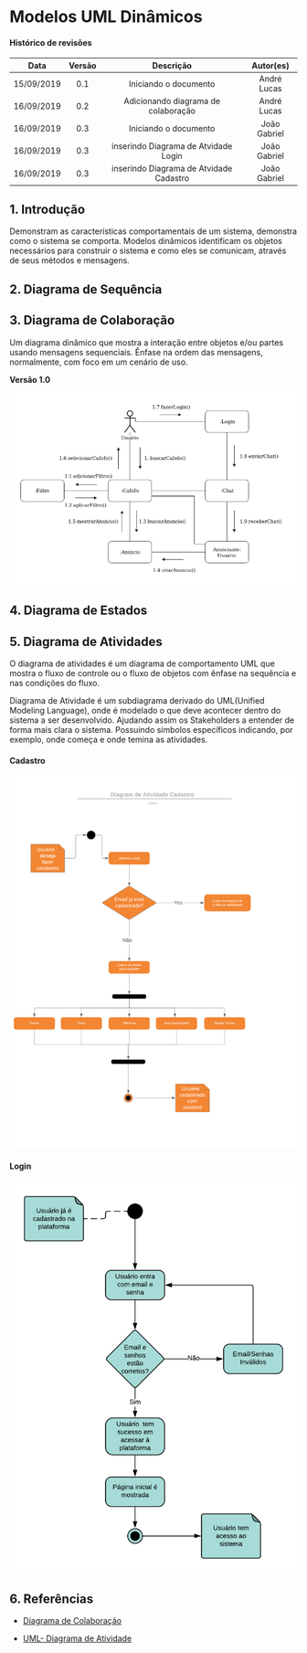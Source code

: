 # Modelos UML Dinâmicos

#### Histórico de revisões
|    Data    | Versão |       Descrição       |    Autor(es)     |
| :--------: | :----: | :-------------------: | :--------------: |
| 15/09/2019 |  0.1   | Iniciando o documento | André Lucas |
| 16/09/2019 |  0.2   | Adicionando diagrama de colaboração | André Lucas |
| 16/09/2019 |  0.3   | Iniciando o documento | João Gabriel |
| 16/09/2019 |  0.3   | inserindo Diagrama de Atvidade Login | João Gabriel |
| 16/09/2019 |  0.3   | inserindo Diagrama de Atvidade Cadastro | João Gabriel |

## 1. Introdução

Demonstram as características comportamentais de um sistema, demonstra como o sistema se comporta. Modelos dinâmicos identificam os objetos necessários para construir o sistema e como eles se comunicam, através de seus métodos e mensagens.

## 2. Diagrama de Sequência

## 3. Diagrama de Colaboração

Um diagrama dinâmico que mostra a interação entre objetos e/ou partes usando mensagens sequenciais. Ênfase na ordem das mensagens, normalmente, com foco em um cenário de uso.

**Versão 1.0**

![Diagrama-Contribuição](img/diagrama_colaboracao.png)

## 4. Diagrama de Estados

## 5. Diagrama de Atividades
O diagrama de atividades é um diagrama de comportamento UML que mostra o fluxo de controle ou o fluxo de objetos com ênfase na sequência e nas condições do fluxo. 

Diagrama de Atividade é um subdiagrama derivado do UML(Unified Modeling Language), onde é modelado o que deve acontecer dentro do sistema a ser desenvolvido. Ajudando assim os Stakeholders a entender de forma mais clara o sistema. Possuindo símbolos específicos indicando, por exemplo, onde começa e onde temina as atividades.

#### Cadastro

![Diagrama de Atividade Cadastro](img/Diagrama_atividade_Cadastro.png)


#### Login
![Diagrama de Atividade Login](img/diagrama_atividade_loggin.png)


## 6. Referências

- [Diagrama de Colaboração](https://www.uml-diagrams.org/communication-diagrams.html)


- [UML- Diagrama de Atividade](https://www.uml-diagrams.org/activity-diagrams.html)